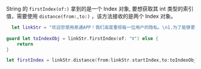 String 的 `firstIndex(of:)` 拿到的是一个 Index 对象, 要想获取其 int 类型的索引值，需要使用 `distance(from:,to:)` ，该方法接收的是两个 Index 对象。


```swift
  let linkStr = "欢迎您使用泉通APP！我们高度重视每一位用户的隐私。\n1.为了能够更好的服务广大用户，我们会在您使用业务的过程中根据功能需要，申请必要的用户信息，如设备信息、存储信息、通讯录信息等相关权限。\n2.您可以通过阅读《服务使用协议》和《隐私政策》，了解我们申请相关权限的使用情况。\n如果您点击“同意”则视为您同意《服务使用协议》和《隐私政策》的全部内容。"
        
guard let toIndexObj = linkStr.firstIndex(of: "《") else {
    return
}

let firstIndex = linkStr.distance(from:linkStr.startIndex,to:toIndexObj)
```